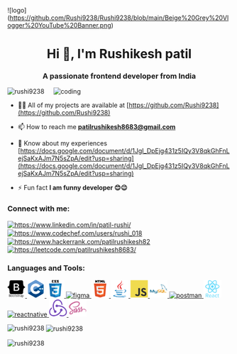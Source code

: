 ![logo] (https://github.com/Rushi9238/Rushi9238/blob/main/Beige%20Grey%20Vlogger%20YouTube%20Banner.png)


<h1 align="center">Hi 👋, I'm Rushikesh patil</h1>
<h3 align="center">A passionate frontend developer from India</h3>
<img align="right" alt="coding" width="400" src="https://miro.medium.com/v2/resize:fit:960/1*A6Sl8DS_C6-mYf2KiqvtyA.gif"/>

<p align="left"> <img src="https://komarev.com/ghpvc/?username=rushi9238&label=Profile%20views&color=0e75b6&style=flat" alt="rushi9238" /> </p>

- 👨‍💻 All of my projects are available at [https://github.com/Rushi9238](https://github.com/Rushi9238)

- 📫 How to reach me **patilrushikesh8683@gmail.com**

- 📄 Know about my experiences [https://docs.google.com/document/d/1JgI_DpEjg431z5IQy3V8qkGhFnLejSaKxAJm7N5sZpA/edit?usp=sharing](https://docs.google.com/document/d/1JgI_DpEjg431z5IQy3V8qkGhFnLejSaKxAJm7N5sZpA/edit?usp=sharing)

- ⚡ Fun fact **I am funny developer 😊😉**

<h3 align="left">Connect with me:</h3>
<p align="left">
<a href="https://linkedin.com/in/https://www.linkedin.com/in/patil-rushi/" target="blank"><img align="center" src="https://raw.githubusercontent.com/rahuldkjain/github-profile-readme-generator/master/src/images/icons/Social/linked-in-alt.svg" alt="https://www.linkedin.com/in/patil-rushi/" height="30" width="40" /></a>
<a href="https://www.codechef.com/users/https://www.codechef.com/users/rushi_018" target="blank"><img align="center" src="https://cdn.jsdelivr.net/npm/simple-icons@3.1.0/icons/codechef.svg" alt="https://www.codechef.com/users/rushi_018" height="30" width="40" /></a>
<a href="https://www.hackerrank.com/https://www.hackerrank.com/patilrushikesh82" target="blank"><img align="center" src="https://raw.githubusercontent.com/rahuldkjain/github-profile-readme-generator/master/src/images/icons/Social/hackerrank.svg" alt="https://www.hackerrank.com/patilrushikesh82" height="30" width="40" /></a>
<a href="https://www.leetcode.com/https://leetcode.com/patilrushikesh8683/" target="blank"><img align="center" src="https://raw.githubusercontent.com/rahuldkjain/github-profile-readme-generator/master/src/images/icons/Social/leet-code.svg" alt="https://leetcode.com/patilrushikesh8683/" height="30" width="40" /></a>
</p>

<h3 align="left">Languages and Tools:</h3>
<p align="left"> <a href="https://getbootstrap.com" target="_blank" rel="noreferrer"> <img src="https://raw.githubusercontent.com/devicons/devicon/master/icons/bootstrap/bootstrap-plain-wordmark.svg" alt="bootstrap" width="40" height="40"/> </a> <a href="https://www.w3schools.com/cpp/" target="_blank" rel="noreferrer"> <img src="https://raw.githubusercontent.com/devicons/devicon/master/icons/cplusplus/cplusplus-original.svg" alt="cplusplus" width="40" height="40"/> </a> <a href="https://www.w3schools.com/css/" target="_blank" rel="noreferrer"> <img src="https://raw.githubusercontent.com/devicons/devicon/master/icons/css3/css3-original-wordmark.svg" alt="css3" width="40" height="40"/> </a> <a href="https://www.figma.com/" target="_blank" rel="noreferrer"> <img src="https://www.vectorlogo.zone/logos/figma/figma-icon.svg" alt="figma" width="40" height="40"/> </a> <a href="https://www.w3.org/html/" target="_blank" rel="noreferrer"> <img src="https://raw.githubusercontent.com/devicons/devicon/master/icons/html5/html5-original-wordmark.svg" alt="html5" width="40" height="40"/> </a> <a href="https://www.java.com" target="_blank" rel="noreferrer"> <img src="https://raw.githubusercontent.com/devicons/devicon/master/icons/java/java-original.svg" alt="java" width="40" height="40"/> </a> <a href="https://developer.mozilla.org/en-US/docs/Web/JavaScript" target="_blank" rel="noreferrer"> <img src="https://raw.githubusercontent.com/devicons/devicon/master/icons/javascript/javascript-original.svg" alt="javascript" width="40" height="40"/> </a> <a href="https://www.mysql.com/" target="_blank" rel="noreferrer"> <img src="https://raw.githubusercontent.com/devicons/devicon/master/icons/mysql/mysql-original-wordmark.svg" alt="mysql" width="40" height="40"/> </a> <a href="https://postman.com" target="_blank" rel="noreferrer"> <img src="https://www.vectorlogo.zone/logos/getpostman/getpostman-icon.svg" alt="postman" width="40" height="40"/> </a> <a href="https://reactjs.org/" target="_blank" rel="noreferrer"> <img src="https://raw.githubusercontent.com/devicons/devicon/master/icons/react/react-original-wordmark.svg" alt="react" width="40" height="40"/> </a> <a href="https://reactnative.dev/" target="_blank" rel="noreferrer"> <img src="https://reactnative.dev/img/header_logo.svg" alt="reactnative" width="40" height="40"/> </a> <a href="https://redux.js.org" target="_blank" rel="noreferrer"> <img src="https://raw.githubusercontent.com/devicons/devicon/master/icons/redux/redux-original.svg" alt="redux" width="40" height="40"/> </a> <a href="https://sass-lang.com" target="_blank" rel="noreferrer"> <img src="https://raw.githubusercontent.com/devicons/devicon/master/icons/sass/sass-original.svg" alt="sass" width="40" height="40"/> </a> </p>

<p><img align="left" src="https://github-readme-stats.vercel.app/api/top-langs?username=rushi9238&show_icons=true&locale=en&layout=compact" alt="rushi9238" /></p>

<p>&nbsp;<img align="center" src="https://github-readme-stats.vercel.app/api?username=rushi9238&show_icons=true&locale=en" alt="rushi9238" /></p>

<p><img align="center" src="https://github-readme-streak-stats.herokuapp.com/?user=rushi9238&" alt="rushi9238" /></p>